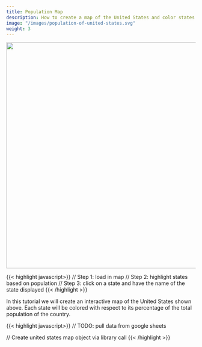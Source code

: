 ```yaml
---
title: Population Map
description: How to create a map of the United States and color states by their populations with respect to the total population of the United States. Introduces users to basics of working with maps, styling of shapes, and user events in our library.
image: "/images/population-of-united-states.svg"
weight: 3
---
```


<img src="/images/population-of-united-states.svg" width="600px" style="display:block; margin:auto;">

{{< highlight javascript>}}
// Step 1: load in map
// Step 2: highlight states based on population
// Step 3: click on a state and have the name of the state displayed
{{< /highlight >}}

In this tutorial we will create an interactive map of the United States shown above. <!-- TODO: replace with actual interactive --> Each state will be colored with respect to its percentage of the total population of the country.

{{< highlight javascript>}}
// TODO: pull data from google sheets

// Create united states map object via library call
{{< /highlight >}}

<!-- TODO: steps -->
<!-- Step 0: Open Editor  -->
<!-- Step 1: Load Map of United States -->
<!-- Step 2: Load Data from somewhere (spreadsheet?) -->
<!-- Step 3: Style States with respect to population -->
<!-- Step 4: Add a mouse click or mouse hover handler that displays information about each state. -->

